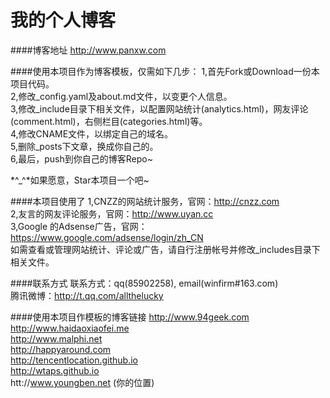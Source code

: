 我的个人博客
================

####博客地址
http://www.panxw.com  

####使用本项目作为博客模板，仅需如下几步：
1,首先Fork或Download一份本项目代码。  
2,修改_config.yaml及about.md文件，以变更个人信息。  
3,修改_include目录下相关文件，以配置网站统计(analytics.html)，网友评论(comment.html)，右侧栏目(categories.html)等。  
4,修改CNAME文件，以绑定自己的域名。  
5,删除_posts下文章，换成你自己的。  
6,最后，push到你自己的博客Repo~  

 *^_^*如果愿意，Star本项目一个吧~  

####本项目使用了
1,CNZZ的网站统计服务，官网：http://cnzz.com  
2,友言的网友评论服务，官网：http://www.uyan.cc  
3,Google 的Adsense广告，官网：https://www.google.com/adsense/login/zh_CN  
如需查看或管理网站统计、评论或广告，请自行注册帐号并修改_includes目录下相关文件。  

####联系方式
联系方式：qq(85902258), email(winfirm#163.com)  
腾讯微博：http://t.qq.com/allthelucky  

####使用本项目作模板的博客链接
http://www.94geek.com  
http://www.haidaoxiaofei.me  
http://www.malphi.net  
http://happyaround.com  
http://tencentlocation.github.io  
http://wtaps.github.io  
htt://www.youngben.net
(你的位置)  
